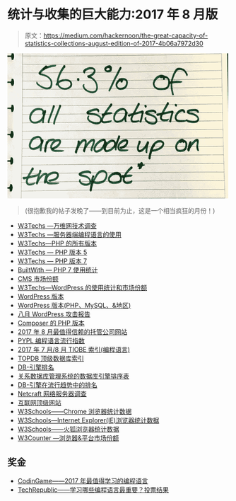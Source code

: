 # 统计与收集的巨大能力:2017 年 8 月版

> 原文：<https://medium.com/hackernoon/the-great-capacity-of-statistics-collections-august-edition-of-2017-4b06a7972d30>

![](img/498177e5dc623b6a2091366badcede39.png)

> (很抱歉我的帖子发晚了——到目前为止，这是一个相当疯狂的月份！)

*   [W3Techs —万维网技术调查](https://w3techs.com)
*   [W3Techs —服务器端编程语言的使用](https://w3techs.com/technologies/overview/programming_language/all)
*   [W3Techs—PHP 的所有版本](https://w3techs.com/technologies/details/pl-php/all/all)
*   [W3Techs — PHP 版本 5](https://w3techs.com/technologies/details/pl-php/5/all)
*   [W3Techs — PHP 版本 7](https://w3techs.com/technologies/details/pl-php/7/all)
*   [BuiltWith — PHP 7 使用统计](https://trends.builtwith.com/framework/PHP-7)
*   [CMS 市场份额](https://w3techs.com/technologies/history_overview/content_management)
*   [W3Techs—WordPress 的使用统计和市场份额](https://w3techs.com/technologies/details/cm-wordpress/all/all)
*   [WordPress 版本](https://codex.wordpress.org/WordPress_Versions)
*   [WordPress 版本(PHP、MySQL、&地区)](https://wordpress.org/about/stats/)
*   [八月 WordPress 攻击报告](https://www.wordfence.com/blog/2017/09/august-2017-wordpress-attack-report)
*   [Composer 的 PHP 版本](https://seld.be/notes/php-versions-stats-2017-1-edition)
*   [2017 年 8 月最值得信赖的托管公司网站](https://news.netcraft.com/archives/2017/09/04/most-reliable-hosting-company-sites-in-august-2017.html)
*   [PYPL 编程语言流行指数](http://pypl.github.io/PYPL.html)
*   [2017 年 7 月/8 月 TIOBE 索引(编程语言)](https://www.tiobe.com/tiobe-index)
*   [TOPDB 顶级数据库索引](http://pypl.github.io/DB.html)
*   [DB-引擎排名](https://db-engines.com/en/ranking)
*   [关系数据库管理系统的数据库引擎排序表](https://db-engines.com/en/ranking/relational+dbms)
*   [DB-引擎在流行趋势中的排名](https://db-engines.com/en/ranking_trend)
*   [Netcraft 网络服务器调查](https://news.netcraft.com/archives/2017/08/29/august-2017-web-server-survey.html)
*   [互联网顶级网站](http://toolbar.netcraft.com/stats/topsites)
*   [W3Schools——Chrome 浏览器统计数据](https://www.w3schools.com/browsers/browsers_chrome.asp)
*   [W3Schools—Internet Explorer(IE)浏览器统计数据](https://www.w3schools.com/browsers/browsers_explorer.asp)
*   [W3Schools——火狐浏览器统计数据](https://www.w3schools.com/browsers/browsers_firefox.asp)
*   [W3Counter —浏览器&平台市场份额](https://www.w3counter.com/globalstats.php)

## 奖金

*   [CodinGame——2017 年最值得学习的编程语言](https://www.codingame.com/blog/top-programming-languages-to-learn-in-2017)
*   [TechRepublic——学习哪些编程语言最重要？投票结果](http://www.techrepublic.com/article/which-are-the-most-important-programming-languages-to-learn-developers-reveal-their-top-five)
